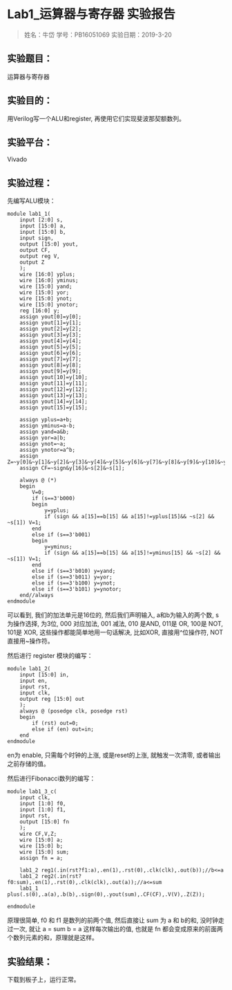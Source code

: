# Lab1_运算器与寄存器 实验报告

>姓名：牛岱  学号：PB16051069 实验日期：2019-3-20

## 实验题目：

运算器与寄存器

## 实验目的：

用Verilog写一个ALU和register, 再使用它们实现斐波那契额数列。

## 实验平台：

Vivado

## 实验过程：

先编写ALU模块：

```
module lab1_1(
    input [2:0] s,
    input [15:0] a,
    input [15:0] b,
    input sign,
    output [15:0] yout,
    output CF,
    output reg V,
    output Z
    );
    wire [16:0] yplus;
    wire [16:0] yminus;
    wire [15:0] yand;
    wire [15:0] yor;
    wire [15:0] ynot;
    wire [15:0] ynotor;
    reg [16:0] y;
    assign yout[0]=y[0];
    assign yout[1]=y[1];
    assign yout[2]=y[2];
    assign yout[3]=y[3];
    assign yout[4]=y[4];
    assign yout[5]=y[5];
    assign yout[6]=y[6];
    assign yout[7]=y[7];
    assign yout[8]=y[8];
    assign yout[9]=y[9];
    assign yout[10]=y[10];
    assign yout[11]=y[11];
    assign yout[12]=y[12];
    assign yout[13]=y[13];
    assign yout[14]=y[14];
    assign yout[15]=y[15];
    
    assign yplus=a+b;
    assign yminus=a-b;
    assign yand=a&b;
    assign yor=a|b;
    assign ynot=~a;
    assign ynotor=a^b;
    assign Z=~y[0]&~y[1]&~y[2]&~y[3]&~y[4]&~y[5]&~y[6]&~y[7]&~y[8]&~y[9]&~y[10]&~y[11]&~y[12]&~y[13]&~y[14]&~y[15];
    assign CF=~sign&y[16]&~s[2]&~s[1];
    
    always @ (*)
    begin
        V=0;
        if (s==3'b000)
        begin
            y=yplus;
            if (sign && a[15]==b[15] && a[15]!=yplus[15]&& ~s[2] && ~s[1]) V=1;
        end
        else if (s==3'b001)
        begin
            y=yminus;
            if (sign && a[15]==b[15] && a[15]!=yminus[15] && ~s[2] && ~s[1]) V=1;
        end
        else if (s==3'b010) y=yand;
        else if (s==3'b011) y=yor;
        else if (s==3'b100) y=ynot;
        else if (s==3'b101) y=ynotor;
    end//always
endmodule
```

可以看到, 我们的加法单元是16位的, 然后我们声明输入, a和b为输入的两个数, s为操作选择, 为3位, 000 对应加法, 001 减法, 010 是AND, 011是 OR, 100是 NOT, 101是 XOR, 这些操作都能简单地用一句话解决, 比如XOR, 直接用^位操作符, NOT直接用~操作符。

然后进行 register 模块的编写：
```
module lab1_2(
    input [15:0] in,
    input en,
    input rst,
    input clk,
    output reg [15:0] out
    );
    always @ (posedge clk, posedge rst)
    begin
        if (rst) out=0;
        else if (en) out=in;
    end
endmodule
```

en为 enable, 只需每个时钟的上涨, 或是reset的上涨, 就触发一次清零, 或者输出之前存储的值。

然后进行Fibonacci数列的编写：

```
module lab1_3_c(
    input clk,
    input [1:0] f0,
    input [1:0] f1,
    input rst,
    output [15:0] fn
    );
    wire CF,V,Z;
    wire [15:0] a;
    wire [15:0] b;
    wire [15:0] sum;
    assign fn = a;
    
    lab1_2 reg1(.in(rst?f1:a),.en(1),.rst(0),.clk(clk),.out(b));//b<=a
    lab1_2 reg2(.in(rst?f0:sum),.en(1),.rst(0),.clk(clk),.out(a));//a<=sum
    lab1_1 plus(.s(0),.a(a),.b(b),.sign(0),.yout(sum),.CF(CF),.V(V),.Z(Z));
    
endmodule
```

原理很简单, f0 和 f1 是数列的前两个值, 然后直接让 sum 为 a 和 b的和, 没时钟走过一次, 就让 a = sum b = a 这样每次输出的值, 也就是 fn 都会变成原来的前面两个数列元素的和，原理就是这样。

## 实验结果：

下载到板子上，运行正常。